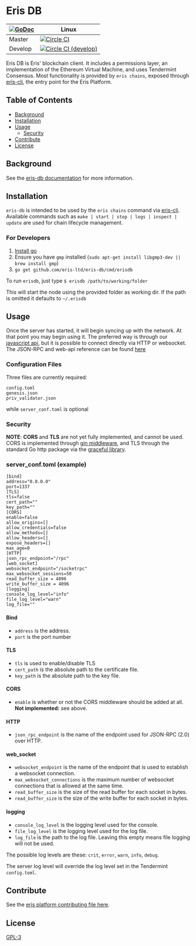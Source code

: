 # Eris DB

|[![GoDoc](https://godoc.org/github.com/eris-db?status.png)](https://godoc.org/github.com/eris-ltd/eris-db) | Linux |
|---|-------|
| Master | [![Circle CI](https://circleci.com/gh/eris-ltd/eris-db/tree/master.svg?style=svg)](https://circleci.com/gh/eris-ltd/eris-db/tree/master) |
| Develop | [![Circle CI (develop)](https://circleci.com/gh/eris-ltd/eris-db/tree/develop.svg?style=svg)](https://circleci.com/gh/eris-ltd/eris-db/tree/develop) |

Eris DB is Eris' blockchain client. It includes a permissions layer, an implementation of the Ethereum Virtual Machine, and uses Tendermint Consensus. Most functionality is provided by `eris chains`, exposed through [eris-cli](https://github.com/eris-ltd/eris-cli), the entry point for the Eris Platform. 

## Table of Contents

- [Background](#background)
- [Installation](#installation)
- [Usage](#usage)
  - [Security](#security)
- [Contribute](#contribute)
- [License](#license)

## Background

See the [eris-db documentation](https://erisindustries.com/components/erisdb/) for more information.

## Installation

`eris-db` is intended to be used by the `eris chains` command via [eris-cli](https://github.com/eris-ltd/eris-cli). Available commands such as `make | start | stop | logs | inspect | update` are used for chain lifecycle management. 

### For Developers

1. [Install go](https://golang.org/doc/install)
2. Ensure you have `gmp` installed (`sudo apt-get install libgmp3-dev || brew install gmp`)
3. `go get github.com/eris-ltd/eris-db/cmd/erisdb`


To run `erisdb`, just type `$ erisdb /path/to/working/folder`

This will start the node using the provided folder as working dir. If the path is omitted it defaults to `~/.erisdb` 


## Usage

Once the server has started, it will begin syncing up with the network. At that point you may begin using it. The preferred way is through our [javascript api](https://github.com/eris-ltd/eris-db.js), but it is possible to connect directly via HTTP or websocket. The JSON-RPC and web-api reference can be found [here](api)

### Configuration Files

Three files are currently required: 
```
config.toml
genesis.json
priv_validator.json
```
while `server_conf.toml` is optional

### Security

**NOTE**: **CORS** and **TLS** are not yet fully implemented, and cannot be used. CORS is implemented through [gin middleware](https://github.com/tommy351/gin-cors), and TLS through the standard Go http package via the [graceful library](https://github.com/tylerb/graceful).

### server_conf.toml (example)

```
[bind]
address="0.0.0.0"
port=1337
[TLS]
tls=false
cert_path=""
key_path=""
[CORS]
enable=false
allow_origins=[]
allow_credentials=false
allow_methods=[]
allow_headers=[]
expose_headers=[]
max_age=0
[HTTP]
json_rpc_endpoint="/rpc"
[web_socket]
websocket_endpoint="/socketrpc"
max_websocket_sessions=50
read_buffer_size = 4096
write_buffer_size = 4096
[logging]
console_log_level="info"
file_log_level="warn"
log_file=""
```

#### Bind

- `address` is the address.
- `port` is the port number

#### TLS

- `tls` is used to enable/disable TLS
- `cert_path` is the absolute path to the certificate file.
- `key_path` is the absolute path to the key file.

#### CORS

- `enable` is whether or not the CORS middleware should be added at all. **Not implemented:** see above.

#### HTTP

- `json_rpc_endpoint` is the name of the endpoint used for JSON-RPC (2.0) over HTTP.

#### web_socket

- `websocket_endpoint` is the name of the endpoint that is used to establish a websocket connection.
- `max_websocket_connections` is the maximum number of websocket connections that is allowed at the same time.
- `read_buffer_size` is the size of the read buffer for each socket in bytes.
- `read_buffer_size` is the size of the write buffer for each socket in bytes.

#### logging

- `console_log_level` is the logging level used for the console.
- `file_log_level` is the logging level used for the log file.
- `log_file` is the path to the log file. Leaving this empty means file logging will not be used.

The possible log levels are these: `crit`, `error`, `warn`, `info`, `debug`.

The server log level will override the log level set in the Tendermint `config.toml`.

## Contribute

See the [eris platform contributing file here](https://github.com/eris-ltd/coding/blob/master/github/CONTRIBUTING.md).

## License

[GPL-3](LICENSE)
